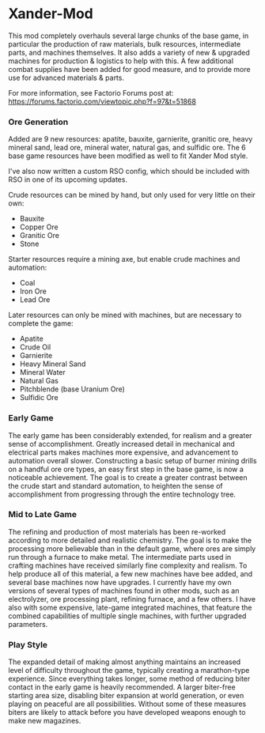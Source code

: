 # Xander-Mod

This mod completely overhauls several large chunks of the base game, in particular the production of raw materials, 
bulk resources, intermediate parts, and machines themselves. It also adds a variety of new & upgraded machines for 
production & logistics to help with this. A few additional combat supplies have been added for good measure, and to 
provide more use for advanced materials & parts.

For more information, see Factorio Forums post at:
https://forums.factorio.com/viewtopic.php?f=97&t=51868

### Ore Generation
Added are 9 new resources: apatite, bauxite, garnierite, granitic ore, heavy mineral sand, lead ore, mineral water,
natural gas, and sulfidic ore. The 6 base game resources have been modified as well to fit Xander Mod style.

I've also now written a custom RSO config, which should be included with RSO in one of its upcoming updates.

Crude resources can be mined by hand, but only used for very little on their own:
* Bauxite
* Copper Ore
* Granitic Ore
* Stone

Starter resources require a mining axe, but enable crude machines and automation:
* Coal
* Iron Ore
* Lead Ore

Later resources can only be mined with machines, but are necessary to complete the game:
* Apatite
* Crude Oil
* Garnierite
* Heavy Mineral Sand
* Mineral Water
* Natural Gas
* Pitchblende (base Uranium Ore)
* Sulfidic Ore

### Early Game
The early game has been considerably extended, for realism and a greater sense of accomplishment. Greatly increased detail in mechanical and electrical parts makes machines more expensive, and advancement to automation overall slower. Constructing a basic setup of burner mining drills on a handful ore ore types, an easy first step in the base game, is now a noticeable achievement. The goal is to create a greater contrast between the crude start and standard automation, to heighten the sense of accomplishment from progressing through the entire technology tree.

### Mid to Late Game
The refining and production of most materials has been re-worked according to more detailed and realistic chemistry. The goal is to make the processing more believable than in the default game, where ores are simply run through a furnace to make metal. The intermediate parts used in crafting machines have received similarly fine complexity and realism. To help produce all of this material, a few new machines have bee added, and several base machines now have upgrades. I currently have my own versions of several types of machines found in other mods, such as an electrolyzer, ore processing plant, refining furnace, and a few others. I have also with some expensive, late-game integrated machines, that feature the combined capabilities of multiple single machines, with further upgraded parameters.

### Play Style
The expanded detail of making almost anything maintains an increased level of difficulty throughout the game, typically creating a marathon-type experience. Since everything takes longer, some method of reducing biter contact in the early game is heavily recommended. A larger biter-free starting area size, disabling biter expansion at world generation, or even playing on peaceful are all possibilities. Without some of these measures biters are likely to attack before you have developed weapons enough to make new magazines.
